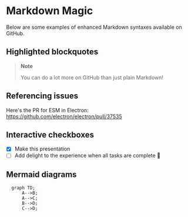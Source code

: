 # Markdown Magic

Below are some examples of enhanced Markdown syntaxes available on GitHub.

## Highlighted blockquotes

> **Note**
> 
> You can do a lot more on GitHub than just plain Markdown!

## Referencing issues

Here's the PR for ESM in Electron: https://github.com/electron/electron/pull/37535

## Interactive checkboxes

- [x] Make this presentation
- [ ] Add delight to the experience when all tasks are complete :tada:

## Mermaid diagrams

```mermaid
  graph TD;
      A-->B;
      A-->C;
      B-->D;
      C-->D;
```
